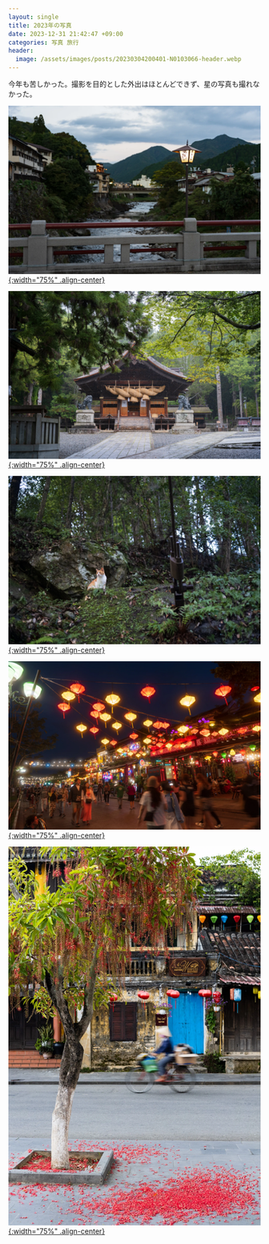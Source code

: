 ```yaml
---
layout: single
title: 2023年の写真
date: 2023-12-31 21:42:47 +09:00
categories: 写真 旅行
header:
  image: /assets/images/posts/20230304200401-N0103066-header.webp
---
```


今年も苦しかった。撮影を目的とした外出はほとんどできず、星の写真も撮れなかった。



[![xxx](/assets/images/posts/moments-2023/gujo.webp){:width="75%" .align-center} ](/assets/images/posts/moments-2023/gujo.webp)

[![xxx](/assets/images/posts/moments-2023/suwa.webp){:width="75%" .align-center} ](/assets/images/posts/moments-2023/suwa.webp)

[![xxx](/assets/images/posts/moments-2023/tama.webp){:width="75%" .align-center} ](/assets/images/posts/moments-2023/tama.webp)

[![xxx](/assets/images/posts/moments-2023/vietnam1.webp){:width="75%" .align-center} ](/assets/images/posts/moments-2023/vietnam1.webp)

[![xxx](/assets/images/posts/moments-2023/vietnam2.webp){:width="75%" .align-center} ](/assets/images/posts/moments-2023/vietnam2.webp)
